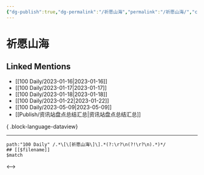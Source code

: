 ```yaml
---
{"dg-publish":true,"dg-permalink":"/祈愿山海","permalink":"/祈愿山海/","created":"2023-01-21T15:14:26.000+08:00","updated":"2023-08-24T18:17:21.816+08:00"}
---
```


# 祈愿山海

## Linked Mentions
- [[100 Daily/2023-01-16\|2023-01-16]]
- [[100 Daily/2023-01-17\|2023-01-17]]
- [[100 Daily/2023-01-18\|2023-01-18]]
- [[100 Daily/2023-01-22\|2023-01-22]]
- [[100 Daily/2023-05-09\|2023-05-09]]
- [[Publish/资讯站盘点总结汇总\|资讯站盘点总结汇总]]

{ .block-language-dataview}

---

```expander
path:"100 Daily" /.*\[\[祈愿山海\]\].*(?:\r?\n(?!\r?\n).*)*/
## [[$filename]]
$match
```

<-->